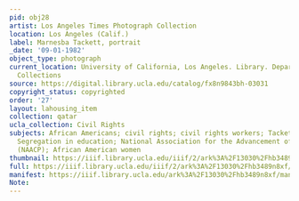 ```yaml
---
pid: obj28
artist: Los Angeles Times Photograph Collection
location: Los Angeles (Calif.)
label: Marnesba Tackett, portrait
_date: '09-01-1982'
object_type: photograph
current_location: University of California, Los Angeles. Library. Department of Special
  Collections
source: https://digital.library.ucla.edu/catalog/fx8n9843bh-03031
copyright_status: copyrighted
order: '27'
layout: lahousing_item
collection: qatar
ucla_collection: Civil Rights
subjects: African Americans; civil rights; civil rights workers; Tackett, Marnesba;
  Segregation in education; National Association for the Advancement of Colored People
  (NAACP); African American women
thumbnail: https://iiif.library.ucla.edu/iiif/2/ark%3A%2F13030%2Fhb3489n8xf/full/250,/0/default.jpg
full: https://iiif.library.ucla.edu/iiif/2/ark%3A%2F13030%2Fhb3489n8xf/full/full/0/default.jpg
manifest: https://iiif.library.ucla.edu/ark%3A%2F13030%2Fhb3489n8xf/manifest
Note: 
---
```

